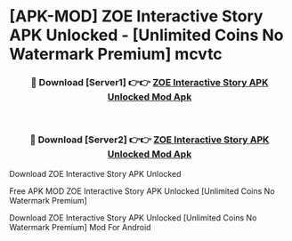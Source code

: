 # [APK-MOD] ZOE  Interactive Story APK Unlocked - [Unlimited Coins No Watermark Premium] mcvtc



<div align="center">
<h3>🔴 Download [Server1] 👉👉 <a href="https://momento.my/?title=ZOE__Interactive_Story_APK_Unlocked">ZOE  Interactive Story APK Unlocked Mod Apk</a></h3><br>

<h3>🔴 Download [Server2] 👉👉 <a href="https://momento.my/?title=ZOE__Interactive_Story_APK_Unlocked">ZOE  Interactive Story APK Unlocked Mod Apk</a></h3>
</div>



Download ZOE  Interactive Story APK Unlocked 

Free APK MOD ZOE  Interactive Story APK Unlocked [Unlimited Coins No Watermark Premium]

Download ZOE  Interactive Story APK Unlocked [Unlimited Coins No Watermark Premium] Mod For Android
